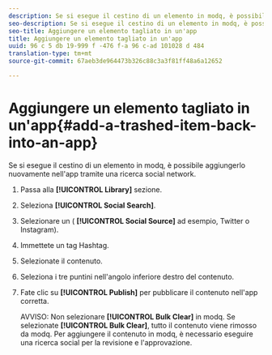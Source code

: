 ```yaml
---
description: Se si esegue il cestino di un elemento in modq, è possibile aggiungerlo nuovamente nell'app tramite una ricerca social network.
seo-description: Se si esegue il cestino di un elemento in modq, è possibile aggiungerlo nuovamente nell'app tramite una ricerca social network.
seo-title: Aggiungere un elemento tagliato in un'app
title: Aggiungere un elemento tagliato in un'app
uuid: 96 c 5 db 19-999 f -476 f-a 96 c-ad 101028 d 484
translation-type: tm+mt
source-git-commit: 67aeb3de964473b326c88c3a3f81ff48a6a12652

---
```



# Aggiungere un elemento tagliato in un&#39;app{#add-a-trashed-item-back-into-an-app}

Se si esegue il cestino di un elemento in modq, è possibile aggiungerlo nuovamente nell&#39;app tramite una ricerca social network.

1. Passa alla **[!UICONTROL Library]** sezione.
1. Seleziona **[!UICONTROL Social Search]**.
1. Selezionare un ( **[!UICONTROL Social Source]** ad esempio, Twitter o Instagram).
1. Immettete un tag Hashtag.
1. Selezionate il contenuto.
1. Seleziona i tre puntini nell&#39;angolo inferiore destro del contenuto.
1. Fate clic su **[!UICONTROL Publish]** per pubblicare il contenuto nell&#39;app corretta.

   AVVISO: Non selezionare **[!UICONTROL Bulk Clear]** in modq. Se selezionate **[!UICONTROL Bulk Clear]**, tutto il contenuto viene rimosso da modq. Per aggiungere il contenuto in modq, è necessario eseguire una ricerca social per la revisione e l&#39;approvazione.
